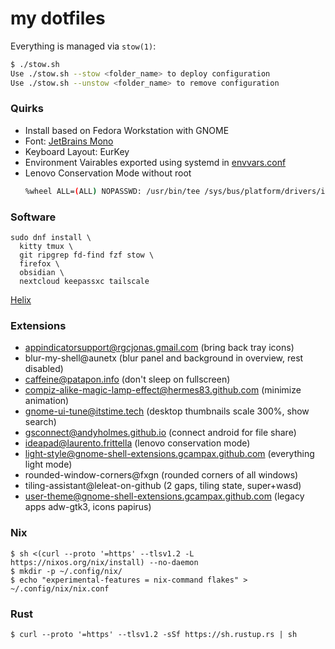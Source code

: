 # my dotfiles

Everything is managed via `stow(1)`:

```bash
$ ./stow.sh 
Use ./stow.sh --stow <folder_name> to deploy configuration
Use ./stow.sh --unstow <folder_name> to remove configuration
```

### Quirks
- Install based on Fedora Workstation with GNOME
- Font: [JetBrains Mono](https://github.com/ryanoasis/nerd-fonts/releases/download/v3.2.1/JetBrainsMono.zip)
- Keyboard Layout: EurKey
- Environment Vairables exported using systemd in [envvars.conf](files/environment/.config/environment.d/envvars.conf)
- Lenovo Conservation Mode without root
  ```bash
  %wheel ALL=(ALL) NOPASSWD: /usr/bin/tee /sys/bus/platform/drivers/ideapad_acpi/VPC????\:??/conservation_mode
  ```

### Software

```
sudo dnf install \
  kitty tmux \
  git ripgrep fd-find fzf stow \
  firefox \
  obsidian \
  nextcloud keepassxc tailscale
```

[Helix](https://github.com/helix-editor/helix/releases)


### Extensions
- appindicatorsupport@rgcjonas.gmail.com (bring back tray icons)
- blur-my-shell@aunetx (blur panel and background in overview, rest disabled)
- caffeine@patapon.info (don't sleep on fullscreen)
- compiz-alike-magic-lamp-effect@hermes83.github.com (minimize animation)
- gnome-ui-tune@itstime.tech (desktop thumbnails scale 300%, show search)
- gsconnect@andyholmes.github.io (connect android for file share)
- ideapad@laurento.frittella (lenovo conservation mode)
- light-style@gnome-shell-extensions.gcampax.github.com (everything light mode)
- rounded-window-corners@fxgn (rounded corners of all windows)
- tiling-assistant@leleat-on-github (2 gaps, tiling state, super+wasd)
- user-theme@gnome-shell-extensions.gcampax.github.com (legacy apps adw-gtk3, icons papirus)


### Nix

```
$ sh <(curl --proto '=https' --tlsv1.2 -L https://nixos.org/nix/install) --no-daemon
$ mkdir -p ~/.config/nix/
$ echo "experimental-features = nix-command flakes" > ~/.config/nix/nix.conf
```

### Rust

```
$ curl --proto '=https' --tlsv1.2 -sSf https://sh.rustup.rs | sh
```
